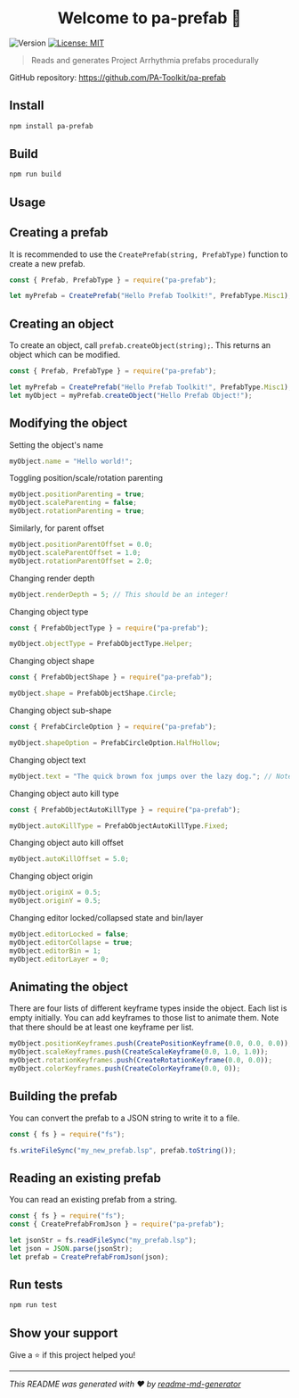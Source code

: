 <h1 align="center">Welcome to pa-prefab 👋</h1>
<p>
  <img alt="Version" src="https://img.shields.io/badge/version-1.0.0-blue.svg?cacheSeconds=2592000" />
  <a href="#" target="_blank">
    <img alt="License: MIT" src="https://img.shields.io/badge/License-MIT-yellow.svg" />
  </a>
</p>

> Reads and generates Project Arrhythmia prefabs procedurally

GitHub repository: https://github.com/PA-Toolkit/pa-prefab

## Install

```sh
npm install pa-prefab
```

## Build

```sh
npm run build
```

## Usage
## Creating a prefab
It is recommended to use the `CreatePrefab(string, PrefabType)` function to create a new prefab.
```js
const { Prefab, PrefabType } = require("pa-prefab");

let myPrefab = CreatePrefab("Hello Prefab Toolkit!", PrefabType.Misc1);
```
## Creating an object
To create an object, call `prefab.createObject(string);`. This returns an object which can be modified.
```js
const { Prefab, PrefabType } = require("pa-prefab");

let myPrefab = CreatePrefab("Hello Prefab Toolkit!", PrefabType.Misc1);
let myObject = myPrefab.createObject("Hello Prefab Object!");
```
## Modifying the object
Setting the object's name
```js
myObject.name = "Hello world!";
```
Toggling position/scale/rotation parenting
```js
myObject.positionParenting = true;
myObject.scaleParenting = false;
myObject.rotationParenting = true;
```
Similarly, for parent offset
```js
myObject.positionParentOffset = 0.0;
myObject.scaleParentOffset = 1.0;
myObject.rotationParentOffset = 2.0;
```
Changing render depth
```js
myObject.renderDepth = 5; // This should be an integer!
```
Changing object type
```js
const { PrefabObjectType } = require("pa-prefab");

myObject.objectType = PrefabObjectType.Helper;
```
Changing object shape
```js
const { PrefabObjectShape } = require("pa-prefab");

myObject.shape = PrefabObjectShape.Circle;
```
Changing object sub-shape
```js
const { PrefabCircleOption } = require("pa-prefab");

myObject.shapeOption = PrefabCircleOption.HalfHollow;
```
Changing object text
```js
myObject.text = "The quick brown fox jumps over the lazy dog."; // Note: This will be ignored unless your object shape is Text.
```
Changing object auto kill type
```js
const { PrefabObjectAutoKillType } = require("pa-prefab");

myObject.autoKillType = PrefabObjectAutoKillType.Fixed;
```
Changing object auto kill offset
```js
myObject.autoKillOffset = 5.0;
```
Changing object origin
```js
myObject.originX = 0.5;
myObject.originY = 0.5;
```
Changing editor locked/collapsed state and bin/layer
```js
myObject.editorLocked = false;
myObject.editorCollapse = true;
myObject.editorBin = 1;
myObject.editorLayer = 0;
```
## Animating the object
There are four lists of different keyframe types inside the object. Each list is empty initially. You can add keyframes to those list to animate them. Note that there should be at least one keyframe per list.
```js
myObject.positionKeyframes.push(CreatePositionKeyframe(0.0, 0.0, 0.0));
myObject.scaleKeyframes.push(CreateScaleKeyframe(0.0, 1.0, 1.0));
myObject.rotationKeyframes.push(CreateRotationKeyframe(0.0, 0.0));
myObject.colorKeyframes.push(CreateColorKeyframe(0.0, 0));
```
## Building the prefab
You can convert the prefab to a JSON string to write it to a file.
```js
const { fs } = require("fs");

fs.writeFileSync("my_new_prefab.lsp", prefab.toString());
```
## Reading an existing prefab
You can read an existing prefab from a string.
```js
const { fs } = require("fs");
const { CreatePrefabFromJson } = require("pa-prefab");

let jsonStr = fs.readFileSync("my_prefab.lsp");
let json = JSON.parse(jsonStr);
let prefab = CreatePrefabFromJson(json);
```

## Run tests

```sh
npm run test
```

## Show your support

Give a ⭐️ if this project helped you!

***
_This README was generated with ❤️ by [readme-md-generator](https://github.com/kefranabg/readme-md-generator)_
